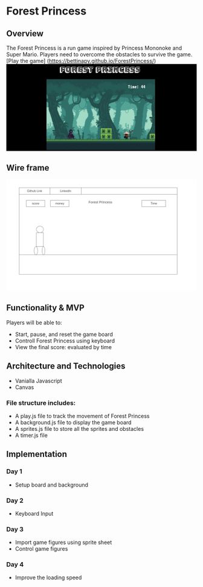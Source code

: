 # Forest Princess 
## Overview
   The Forest Princess is a run game inspired by Princess Mononoke and Super Mario. Players need to overcome the obstacles to survive the game. 
   [Play the game] (https://bettinapy.github.io/ForestPrincess/) 
![](https://github.com/Bettinapy/ForestPrincess/blob/master/forestprincess.png)

## Wire frame
![alt text](https://github.com/Bettinapy/ForestPrincess/blob/master/Homepage.png)
## Functionality & MVP
Players will be able to:
* Start, pause, and reset the game board
* Controll Forest Princess using keyboard 
* View the final score: evaluated by time 

## Architecture and Technologies
* Vanialla Javascript
* Canvas

### File structure includes:
* A play.js file to track the movement of Forest Princess
* A background.js file to display the game board
* A sprites.js file to store all the sprites and obstacles
* A timer.js file

## Implementation
### Day 1
* Setup board and background
### Day 2
* Keyboard Input
### Day 3
* Import game figures using sprite sheet
* Control game figures
### Day 4
* Improve the loading speed
